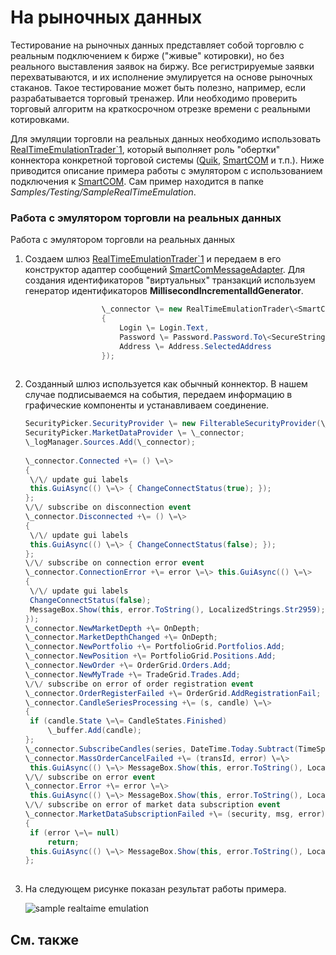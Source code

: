 # На рыночных данных

Тестирование на рыночных данных представляет собой торговлю с реальным подключением к бирже ("живые" котировки), но без реального выставления заявок на биржу. Все регистрируемые заявки перехватываются, и их исполнение эмулируется на основе рыночных стаканов. Такое тестирование может быть полезно, например, если разрабатывается торговый тренажер. Или необходимо проверить торговый алгоритм на краткосрочном отрезке времени с реальными котировками. 

Для эмуляции торговли на реальных данных необходимо использовать [RealTimeEmulationTrader\`1](../api/StockSharp.Algo.Testing.RealTimeEmulationTrader`1.html), который выполняет роль "обертки" коннектора конкретной торговой системы ([Quik](Quik.md), [SmartCOM](Smart.md) и т.п.). Ниже приводится описание примера работы с эмулятором с использованием подключения к [SmartCOM](Smart.md). Сам пример находится в папке *Samples\/Testing\/SampleRealTimeEmulation*. 

### Работа с эмулятором торговли на реальных данных

Работа с эмулятором торговли на реальных данных

1. Создаем шлюз [RealTimeEmulationTrader\`1](../api/StockSharp.Algo.Testing.RealTimeEmulationTrader`1.html) и передаем в его конструктор адаптер сообщений [SmartComMessageAdapter](../api/StockSharp.SmartCom.SmartComMessageAdapter.html). Для создания идентификаторов "виртуальных" транзакций используем генератор идентификаторов **MillisecondIncrementalIdGenerator**. 

   ```cs
   					\_connector \= new RealTimeEmulationTrader\<SmartComMessageAdapter\>(new SmartComMessageAdapter(new MillisecondIncrementalIdGenerator())
   					{
   						Login \= Login.Text,
   						Password \= Password.Password.To\<SecureString\>(),
   						Address \= Address.SelectedAddress
   					});
   					  
   ```
2. Созданный шлюз используется как обычный коннектор. В нашем случае подписываемся на события, передаем информацию в графические компоненты и устанавливаем соединение. 

   ```cs
   SecurityPicker.SecurityProvider \= new FilterableSecurityProvider(\_connector);
   SecurityPicker.MarketDataProvider \= \_connector;
   \_logManager.Sources.Add(\_connector);
   					
   \_connector.Connected +\= () \=\>
   {
   	\/\/ update gui labels
   	this.GuiAsync(() \=\> { ChangeConnectStatus(true); });
   };
   \/\/ subscribe on disconnection event
   \_connector.Disconnected +\= () \=\>
   {
   	\/\/ update gui labels
   	this.GuiAsync(() \=\> { ChangeConnectStatus(false); });
   };
   \/\/ subscribe on connection error event
   \_connector.ConnectionError +\= error \=\> this.GuiAsync(() \=\>
   {
   	\/\/ update gui labels
   	ChangeConnectStatus(false);
   	MessageBox.Show(this, error.ToString(), LocalizedStrings.Str2959);
   });
   \_connector.NewMarketDepth +\= OnDepth;
   \_connector.MarketDepthChanged +\= OnDepth;
   \_connector.NewPortfolio +\= PortfolioGrid.Portfolios.Add;
   \_connector.NewPosition +\= PortfolioGrid.Positions.Add;
   \_connector.NewOrder +\= OrderGrid.Orders.Add;
   \_connector.NewMyTrade +\= TradeGrid.Trades.Add;
   \/\/ subscribe on error of order registration event
   \_connector.OrderRegisterFailed +\= OrderGrid.AddRegistrationFail;
   \_connector.CandleSeriesProcessing +\= (s, candle) \=\>
   {
   	if (candle.State \=\= CandleStates.Finished)
   		\_buffer.Add(candle);
   };
   \_connector.SubscribeCandles(series, DateTime.Today.Subtract(TimeSpan.FromDays(5)), DateTime.Now);	
   \_connector.MassOrderCancelFailed +\= (transId, error) \=\>
   	this.GuiAsync(() \=\> MessageBox.Show(this, error.ToString(), LocalizedStrings.Str716));
   \/\/ subscribe on error event
   \_connector.Error +\= error \=\>
   	this.GuiAsync(() \=\> MessageBox.Show(this, error.ToString(), LocalizedStrings.Str2955));
   \/\/ subscribe on error of market data subscription event
   \_connector.MarketDataSubscriptionFailed +\= (security, msg, error) \=\>
   {
   	if (error \=\= null)
   		return;
   	this.GuiAsync(() \=\> MessageBox.Show(this, error.ToString(), LocalizedStrings.Str2956Params.Put(msg.DataType, security)));
   };
   					  
   ```
3. На следующем рисунке показан результат работы примера. 

   ![sample realtaime emulation](~/images/sample_realtaime_emulation.png)

## См. также
